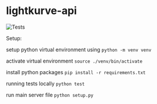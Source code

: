 # lightkurve-api

![Tests](https://github.com/astrarium-dev/lightkurve-api/actions/workflows/tests.yml/badge.svg)

Setup:

setup python virtual environment using
`python -m venv venv`

activate virtual environment
`source ./venv/bin/activate`

install python packages
`pip install -r requirements.txt`

running tests locally
`python test`

run main server file
`python setup.py`
